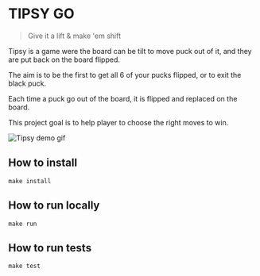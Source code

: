 # TIPSY GO

> Give it a lift & make 'em shift

Tipsy is a game were the board can be tilt to move puck out of it, and they are put back on the board flipped.

The aim is to be the first to get all 6 of your pucks flipped, or to exit the black puck.

Each time a puck go out of the board, it is flipped and replaced on the board.

This project goal is to help player to choose the right moves to win.

![Tipsy demo gif](./lookandfeel.gif)

## How to install

```
make install
```

## How to run locally

```
make run
```
    
## How to run tests

```
make test
```
